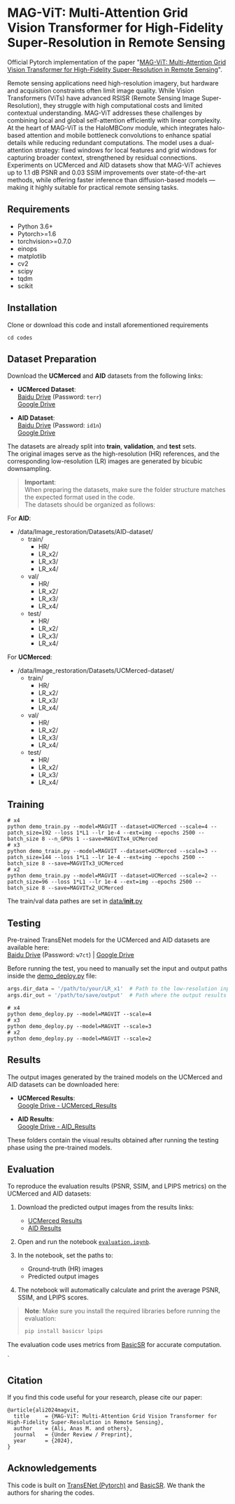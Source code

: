 # MAG-ViT: Multi-Attention Grid Vision Transformer for High-Fidelity Super-Resolution in Remote Sensing
Official Pytorch implementation of the paper "[MAG-ViT: Multi-Attention Grid Vision Transformer for High-Fidelity Super-Resolution in Remote Sensing](https://github.com/AnasHXH/MAG-ViT-Super-Resolution)".

Remote sensing applications need high-resolution imagery, but hardware and acquisition constraints often limit image quality. While Vision Transformers (ViTs) have advanced RSISR (Remote Sensing Image Super-Resolution), they struggle with high computational costs and limited contextual understanding. MAG-ViT addresses these challenges by combining local and global self-attention efficiently with linear complexity.
At the heart of MAG-ViT is the HaloMBConv module, which integrates halo-based attention and mobile bottleneck convolutions to enhance spatial details while reducing redundant computations. The model uses a dual-attention strategy: fixed windows for local features and grid windows for capturing broader context, strengthened by residual connections. Experiments on UCMerced and AID datasets show that MAG-ViT achieves up to 1.1 dB PSNR and 0.03 SSIM improvements over state-of-the-art methods, while offering faster inference than diffusion-based models — making it highly suitable for practical remote sensing tasks.

## Requirements
- Python 3.6+
- Pytorch>=1.6
- torchvision>=0.7.0
- einops
- matplotlib
- cv2
- scipy
- tqdm
- scikit


## Installation
Clone or download this code and install aforementioned requirements 
```
cd codes
```


## Dataset Preparation

Download the **UCMerced** and **AID** datasets from the following links:

- **UCMerced Dataset**:  
  [Baidu Drive](https://pan.baidu.com/s/1ijFUcLozP2wiHg14VBFYWw) (Password: `terr`)  
  [Google Drive](https://drive.google.com/file/d/12pmtffUEAhbEAIn_pit8FxwcdNk4Bgjg/view)

- **AID Dataset**:  
  [Baidu Drive](https://pan.baidu.com/s/1Cf-J_YdcCB2avPEUZNBoCA) (Password: `id1n`)  
  [Google Drive](https://drive.google.com/file/d/1d_Wq_U8DW-dOC3etvF4bbbWMOEqtZwF7/view)

The datasets are already split into **train**, **validation**, and **test** sets.  
The original images serve as the high-resolution (HR) references, and the corresponding low-resolution (LR) images are generated by bicubic downsampling.

> **Important**:  
> When preparing the datasets, make sure the folder structure matches the expected format used in the code.  
> The datasets should be organized as follows:

For **AID**:

- /data/Image_restoration/Datasets/AID-dataset/
  - train/
    - HR/
    - LR_x2/
    - LR_x3/
    - LR_x4/
  - val/
    - HR/
    - LR_x2/
    - LR_x3/
    - LR_x4/
  - test/
    - HR/
    - LR_x2/
    - LR_x3/
    - LR_x4/

For **UCMerced**:

- /data/Image_restoration/Datasets/UCMerced-dataset/
  - train/
    - HR/
    - LR_x2/
    - LR_x3/
    - LR_x4/
  - val/
    - HR/
    - LR_x2/
    - LR_x3/
    - LR_x4/
  - test/
    - HR/
    - LR_x2/
    - LR_x3/
    - LR_x4/
    
## Training

```
# x4
python demo_train.py --model=MAGVIT --dataset=UCMerced --scale=4 --patch_size=192 --loss 1*L1 --lr 1e-4 --ext=img --epochs 2500 --batch_size 8 --n_GPUs 1 --save=MAGVITx4_UCMerced
# x3
python demo_train.py --model=MAGVIT --dataset=UCMerced --scale=3 --patch_size=144 --loss 1*L1 --lr 1e-4 --ext=img --epochs 2500 --batch_size 8 --save=MAGVITx3_UCMerced
# x2
python demo_train.py --model=MAGVIT --dataset=UCMerced --scale=2 --patch_size=96 --loss 1*L1 --lr 1e-4 --ext=img --epochs 2500 --batch_size 8 --save=MAGVITx2_UCMerced
```

The train/val data pathes are set in [data/__init__.py](codes/data/__init__.py) 

## Testing

Pre-trained TransENet models for the UCMerced and AID datasets are available here:  
[Baidu Drive](https://pan.baidu.com/s/1lvAyTagbBf5GWUOcuEkyrQ) (Password: `w7ct`) | [Google Drive](https://drive.google.com/file/d/19nH1Plh2M-Z47iXG0-Ghq-Orh33n787w/view)

Before running the test, you need to manually set the input and output paths inside the [demo_deploy.py](codes/demo_deploy.py) file:

```python
args.dir_data = '/path/to/your/LR_x1'  # Path to the low-resolution input images
args.dir_out = '/path/to/save/output'  # Path where the output results will be saved
```
```
# x4
python demo_deploy.py --model=MAGVIT --scale=4
# x3
python demo_deploy.py --model=MAGVIT --scale=3
# x2
python demo_deploy.py --model=MAGVIT --scale=2
```

## Results

The output images generated by the trained models on the UCMerced and AID datasets can be downloaded here:

- **UCMerced Results**:  
  [Google Drive - UCMerced_Results](https://drive.google.com/drive/folders/1aKW9YrSodqdalUPeHeEr1xzfvXBCkBqR?usp=sharing)

- **AID Results**:  
  [Google Drive - AID_Results](https://drive.google.com/drive/folders/1WU0LnRTJduTXjDu7BbeWQRuhbUiGYRiR?usp=sharing)

These folders contain the visual results obtained after running the testing phase using the pre-trained models.

## Evaluation

To reproduce the evaluation results (PSNR, SSIM, and LPIPS metrics) on the UCMerced and AID datasets:

1. Download the predicted output images from the results links:
   - [UCMerced Results](https://drive.google.com/drive/folders/1aKW9YrSodqdalUPeHeEr1xzfvXBCkBqR?usp=sharing)
   - [AID Results](https://drive.google.com/drive/folders/1WU0LnRTJduTXjDu7BbeWQRuhbUiGYRiR?usp=sharing)

2. Open and run the notebook [`evaluation.ipynb`](evaluation.ipynb).

3. In the notebook, set the paths to:
   - Ground-truth (HR) images
   - Predicted output images

4. The notebook will automatically calculate and print the average PSNR, SSIM, and LPIPS scores.

> **Note**: Make sure you install the required libraries before running the evaluation:
> 
> ```bash
> pip install basicsr lpips
> ```

The evaluation code uses metrics from [BasicSR](https://github.com/XPixelGroup/BasicSR) for accurate computation.

`
## Citation

If you find this code useful for your research, please cite our paper:

``````
@article{ali2024magvit,
  title     = {MAG-ViT: Multi-Attention Grid Vision Transformer for High-Fidelity Super-Resolution in Remote Sensing},
  author    = {Ali, Anas M. and others},
  journal   = {Under Review / Preprint},
  year      = {2024},
}
``````
## Acknowledgements 
This code is built on [TransENet (Pytorch)](https://github.com/Shaosifan/TransENet) and [BasicSR](https://github.com/XPixelGroup/BasicSR). We thank the authors for sharing the codes.  


